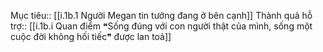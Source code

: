 Mục tiêu:: [[i.1b.1 Người Megan tin tưởng đang ở bên cạnh]]
Thành quả hỗ trợ:: [[i.1b.i Quan điểm ❝Sống đúng với con người thật của mình, sống một cuộc đời không hối tiếc❞ được lan toả]]
